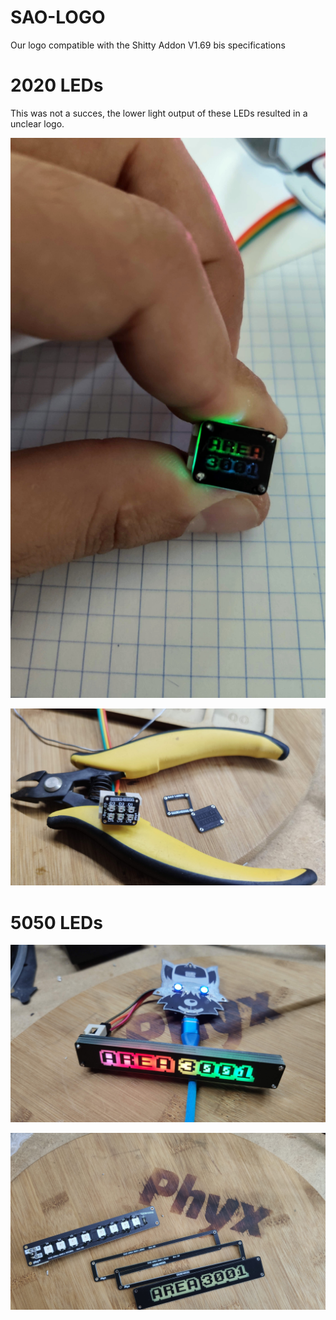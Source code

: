 # SAO-LOGO
Our logo compatible with the Shitty Addon V1.69 bis specifications

# 2020 LEDs

This was not a succes, the lower light output of these LEDs resulted in a unclear logo.

![AERA3001_S_COLOR](https://raw.githubusercontent.com/area3001/SAO-LOGO/master/Images/AERA3001_S_COLOR.jpg)

![AERA3001_S_PCBs](https://raw.githubusercontent.com/area3001/SAO-LOGO/master/Images/AERA3001_S_PCBs.jpg)

# 5050 LEDs

![AERA3001_L_COLOR](https://raw.githubusercontent.com/area3001/SAO-LOGO/master/Images/AERA3001_L_COLOR.jpg)

![AERA3001_L_PCBs](https://raw.githubusercontent.com/area3001/SAO-LOGO/master/Images/AERA3001_L_PCBs.jpg)